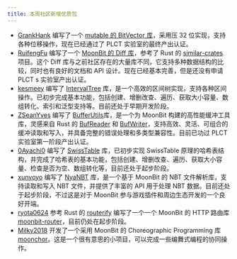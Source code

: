 ```yaml
---
title: 本周社区新增优质包
---
```


- [GrankHank](https://github.com/GreatHank) 编写了一个 [mutable 的 BitVector 库](https://github.com/GreatHank/moonbit-BitVector)，采用压 32 位实现，支持各种位移操作，现在已经通过了 PLCT 实验室的最终产出认证。
- [RuifengFu](https://github.com/RuifengFu) 编写了一个 [MoonBit 的 Diff 库](https://github.com/moonbit-community/diff)，参考了 Rust 的 [similar-crates](https://crates.io/crates/similar) 项目。这个 Diff 库与之前社区存在的大量库不同，它支持多种数据结构的比较，同时也有良好的文档和 API 设计。现在已经基本完善，但是还没有申请 PLCT s 实验室产出认证。
- [kesmeey](https://github.com/kesmeey) 编写了 [IntervalTree](https://github.com/moonbit-community/IntervalTree) 库，是一个高效的区间树实现，支持各种区间操作。已初步完成基本功能，包括创建、增删改查、遍历、获取大小容量、数组转化、索引和泛型支持等。目前还处于早期开发阶段。
- [ZSeanYves](https://github.com/ZSeanYves) 编写了 [BufferUtils](https://github.com/ZSeanYves/BufferUtils)库，是一个为 MoonBit 构建的高性能缓冲工具库，灵感来自 Rust 的 [BufReader](https://doc.rust-lang.org/std/io/struct.BufReader.html) 和 [BufWriter](https://doc.rust-lang.org/std/io/struct.BufWriter.html)，支持高效、灵活、可组合的缓冲读取和写入，并具备完整的错误处理和多类型兼容性。目前已功过 PLCT 实验室第一阶段产出认证。
- [0Ayachi0](https://github.com/0Ayachi0) 编写了 [SwissTable](https://github.com/moonbit-community/SwissTable) 库，已初步实现 SwissTable 原理的哈希表结构，并完成了哈希表的基本功能，包括创建、增删改查、遍历、获取大小容量、检查是否为空、数组转化等，目前还处于起步阶段。
- [xunyoyo](https://github.com/xunyoyo) 编写了 [NyaNBT](https://github.com/moonbit-community/NyaNBT) 库，是一个基于 MoonBit 的 NBT 文件解析库，支持读取和写入 NBT 文件，并提供了丰富的 API 用于处理 NBT 数据。目前还处于起步阶段，不过这是对于 MoonBit 参与游戏插件和周边生态开发的一个良好开端。
- [ryota0624](https://github.com/ryota0624) 参考 Rust 的 [routerify](https://github.com/routerify/routerify) 编写了一个一个 MoonBit 的 HTTP 路由库 [moonbit-router](https://github.com/ryota0624/moonbit-router)，目前仍处在起步阶段。
- [Milky2018](https://github.com/Milky2018) 开发了一个采用 MoonBit 的 Choreographic Programming 库 [moonchor](https://github.com/Milky2018/moonchor)。这是一个很有意思的小项目，可以完成一些编舞式编程的协同操作。
